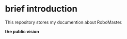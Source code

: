 # brief introduction
This repository stores my documention about RoboMaster.


**the public vision**
